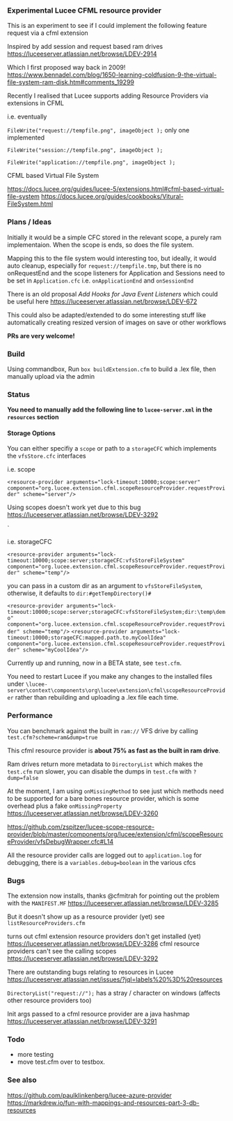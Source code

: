 ### Experimental Lucee CFML resource provider

This is an experiment to see if I could implement the following feature request via a cfml extension

Inspired by add session and request based ram drives https://luceeserver.atlassian.net/browse/LDEV-2914

Which I first proposed way back in 2009! https://www.bennadel.com/blog/1650-learning-coldfusion-9-the-virtual-file-system-ram-disk.htm#comments_19299

Recently I realised that Lucee supports adding Resource Providers via extensions in CFML

i.e.  eventually

`FileWrite("request://tempfile.png", imageObject );` only one implemented

`FileWrite("session://tempfile.png", imageObject );`

`FileWrite("application://tempfile.png", imageObject );`

CFML based Virtual File System

https://docs.lucee.org/guides/lucee-5/extensions.html#cfml-based-virtual-file-system
https://docs.lucee.org/guides/cookbooks/Vitural-FileSystem.html

### Plans / Ideas

Initially it would be a simple CFC stored in the relevant scope, a purely ram implementaion. When the scope is ends, so does the file system.

Mapping this to the file system would interesting too, but ideally,  it would auto cleanup, especially for `request://tempfile.tmp`, but there is no onRequestEnd and the scope listeners for Application and Sessions need to be set in `Application.cfc` i.e. `onApplicationEnd` and `onSessionEnd`

There is an old proposal *Add Hooks for Java Event Listeners* which could be useful here
https://luceeserver.atlassian.net/browse/LDEV-672

This could also be adapted/extended to do some interesting stuff like automatically creating resized version of images on save or other workflows

**PRs are very welcome!**

### Build

Using commandbox, Run `box buildExtension.cfm` to build a .lex file, then manually upload via the admin

### Status

**You need to manually add the following line to `lucee-server.xml` in the `resources` section**

#### Storage Options

You can either specifiy a `scope` or path to a `storageCFC` which implements the `vfsStore.cfc` interfaces

i.e. scope

`<resource-provider arguments="lock-timeout:10000;scope:server" component="org.lucee.extension.cfml.scopeResourceProvider.requestProvider" scheme="server"/>`

Using scopes doesn't work yet due to this bug https://luceeserver.atlassian.net/browse/LDEV-3292

<resource-provider arguments="lock-timeout:10000;scope:request" component="org.lucee.extension.cfml.scopeResourceProvider.requestProvider" scheme="request"/>
<resource-provider arguments="lock-timeout:10000;scope:application" component="org.lucee.extension.cfml.scopeResourceProvider.requestProvider" scheme="application"/>
<resource-provider arguments="lock-timeout:10000;scope:session" component="org.lucee.extension.cfml.scopeResourceProvider.requestProvider" scheme="session"/>`

i.e. storageCFC

`<resource-provider arguments="lock-timeout:10000;scope:server;storageCFC:vfsStoreFileSystem" component="org.lucee.extension.cfml.scopeResourceProvider.requestProvider" scheme="temp"/>`

you can pass in a custom dir as an argument to `vfsStoreFileSystem`, otherwise, it defaults to `dir:#getTempDirectory()#`

`<resource-provider arguments="lock-timeout:10000;scope:server;storageCFC:vfsStoreFileSystem;dir:\temp\demo" component="org.lucee.extension.cfml.scopeResourceProvider.requestProvider" scheme="temp"/>`
`<resource-provider arguments="lock-timeout:10000;storageCFC:mapped.path.to.myCoolIdea" component="org.lucee.extension.cfml.scopeResourceProvider.requestProvider" scheme="myCoolIdea"/>`

Currently up and running, now in a BETA state, see `test.cfm`. 

You need to restart Lucee if you make any changes to the installed files under `\lucee-server\context\components\org\lucee\extension\cfml\scopeResourceProvider` rather than rebuilding and uploading a .lex file each time.

### Performance

You can benchmark against the built in `ram://` VFS drive by calling `test.cfm?scheme=ram&dump=true`

This cfml resource provider is **about 75% as fast as the built in ram drive**. 

Ram drives return more metadata to `DirectoryList` which makes the `test.cfm` run slower, you can disable the dumps in `test.cfm` with `?dump=false`

At the moment, I am using `onMissingMethod` to see just which methods need to be supported for a bare bones resource provider, which is some overhead plus a fake `onMissingProperty` https://luceeserver.atlassian.net/browse/LDEV-3260

https://github.com/zspitzer/lucee-scope-resource-provider/blob/master/components/org/lucee/extension/cfml/scopeResourceProvider/vfsDebugWrapper.cfc#L14

All the resource provider calls are logged out to `application.log` for debugging, there is a `variables.debug=boolean` in the various cfcs

### Bugs

The extension now installs, thanks @cfmitrah for pointing out the problem with the `MANIFEST.MF` https://luceeserver.atlassian.net/browse/LDEV-3285

But it doesn't show up as a resource provider (yet) see `listResourceProviders.cfm`

turns out cfml extension resource providers don't get installed (yet) https://luceeserver.atlassian.net/browse/LDEV-3286
cfml resource providers can't see the calling scopes https://luceeserver.atlassian.net/browse/LDEV-3292

There are outstanding bugs relating to resources in Lucee https://luceeserver.atlassian.net/issues/?jql=labels%20%3D%20resources

`DirectoryList("request://");` has a stray / character on windows (affects other resource providers too)

Init args passed to a cfml resource provider are a java hashmap https://luceeserver.atlassian.net/browse/LDEV-3291

### Todo

- more testing
- move test.cfm over to testbox.

### See also

https://github.com/paulklinkenberg/lucee-azure-provider
https://markdrew.io/fun-with-mappings-and-resources-part-3-db-resources
